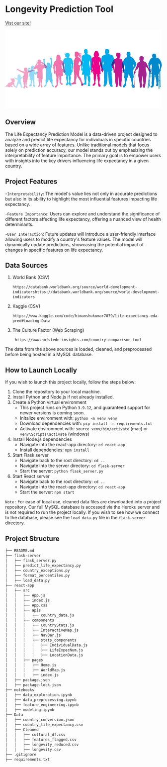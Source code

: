 # Longevity Prediction Tool
[Vist our site!](https://global-longevity-insights-706bdfb27940.herokuapp.com/)

![Alt text](img/readme_header_image.png)

## Overview
The Life Expectancy Prediction Model is a data-driven project designed to analyze and predict life expectancy for individuals in specific countries based on a wide array of features. Unlike traditional models that focus solely on prediction accuracy, our model stands out by emphasizing the interpretability of feature importance. The primary goal is to empower users with insights into the key drivers influencing life expectancy in a given country.

## Project Features

-`Interpretability`: The model's value lies not only in accurate predictions but also in its ability to highlight the most influential features impacting life expectancy.

-`Feature Importance`: Users can explore and understand the significance of different factors affecting life expectancy, offering a nuanced view of health determinants.

-`User Interaction`: Future updates will introduce a user-friendly interface allowing users to modify a country's feature values. The model will dynamically update predictions, showcasing the potential impact of changes in specific features on life expectancy.

## Data Sources
1. World Bank (CSV)​

       https://databank.worldbank.org/source/world-development-indicatorshttps://databank.worldbank.org/source/world-development-indicators   ​

2. Kaggle (CSV) ​

       https://www.kaggle.com/code/himanshukumar7079/life-expectancy-eda-pred#Loading-Data ​

3. The Culture Factor (Web Scraping)​

        https://www.hofstede-insights.com/country-comparison-tool

The data from the above sources is loaded, cleaned, and preprocessed before being hosted in a MySQL database.


## How to Launch Locally
If you wish to launch this project locally, follow the steps below:

1. Clone the repository to your local machine.
2. Install Python and Node.js if not already installed.
3. Create a Python virtual environment 
   - This project runs on Python `3.9.12`, and guaranteed support for newer versions is coming soon.
   - Initalize environment with: `python -m venv venv`
   - Download dependencies with: `pip install -r requirements.txt`
   - Activate environment with: `source venv/bin/activate` (mac) or `venv\Scripts\activate` (windows)
4. Install Node.js dependencies
   - Navigate into the react-app directory: `cd react-app`
   - Install dependencies: `npm install`
5. Start Flask server
   - Navigate back to the root directory: `cd ..`
   - Navigate into the server directory: `cd flask-server`
   - Start the server: `python flask_server.py`
6. Start React server
   - Navigate back to the root directory: `cd ..`
   - Navigate into the react-app directory: `cd react-app`
   - Start the server: `npm start`

`Note:` For ease of local use, cleaned data files are downloaded into a project repository. Our full MySQL database is accessed via the Heroku server and is not required to run the project locally. If you wish to see how we connect to the database, please see the `load_data.py` file in the `flask-server` directory.


## Project Structure
```
├── README.md
├── flask-server
│   ├── flask_server.py
│   ├── predict_life_expectancy.py
│   ├── country_exceptions.py
│   ├── format_percentiles.py
│   ├── load_data.py
├── react-app
│   ├── src
│   │   ├── App.js
│   │   ├── index.js
│   │   ├── App.css
│   │   ├── apis
│   │   │   ├── country_data.js
│   │   ├── components
│   │   │   ├── CountryStats.js
│   │   │   ├── InteractiveMap.js
│   │   │   ├── NavBar.js
│   │   │   ├── stats_components
│   │   │   │   ├── IndividualData.js
│   │   │   │   ├── LifeExpecNum.js
│   │   │   │   ├── LocationData.js
│   │   ├── pages
│   │   │   ├── Home.js
│   │   │   ├── WorldMap.js
│   │   |   ├── index.js
│   ├── package.json
│   ├── package-lock.json
├── notebooks
│   ├── data_exploration.ipynb
│   ├── data_preprocessing.ipynb
│   ├── feature_engineering.ipynb
│   ├── modeling.ipynb
├── Data
│   ├── country_conversion.json
│   ├── country_life_expectancy.csv
│   ├── Cleaned
│   │   ├── cultural_df.csv
│   │   ├── features_flagged.csv
│   │   ├── longevity_reduced.csv
│   │   ├── longevity.csv
├── .gitignore
├── requirements.txt
